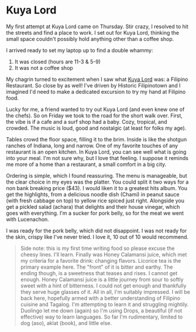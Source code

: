 # Kuya Lord

My first attempt at Kuya Lord came on Thursday. Stir crazy, I resolved to hit the streets and find a place to work. I set out for Kuya Lord, thinking the small space couldn't possibly hold anything other than a coffee shop.

I arrived ready to set my laptop up to find a double whammy:

1. It was closed (hours are 11-3 & 5-9)
2. It was not a coffee shop

My chagrin turned to excitement when I saw what [Kuya Lord](https://kuyalord.com/) was: a Filipino Restaurant. So close by as well! I've driven by Historic Filipinotown and I imagined I'd need to make a dedicated excursion to try my hand at Filipino food.

Lucky for me, a friend wanted to try out Kuya Lord (and even knew one of the chefs). So on Friday we took to the road for the short walk over. First, the vibe is if a cafe and a surf shop had a baby. Cozy, tropical, and crowded. The music is loud, good and nostalgic (at least for folks my age).

Tables crowd the floor space, filling it to the brim. Inside is like the shotgun ranches of Indiana, long and narrow. One of my favorite touches of any restaurant is an open kitchen. In Kuya Lord, you can see well what is going into your meal. I'm not sure why, but I love that feeling. I suppose it reminds me more of a home than a restaurant, a small comfort in a big city.

Ordering is simple, which I found reassuring. The menu is manageable, but the clear choice in my eyes was the platter. You could split it two ways for a non bank breaking price ($43). I would liken it to a greatest hits album. You get the highlights, from a delicious noodle dish (Chami) in peanut sauce (with fresh cabbage on top) to yellow rice spiced just right. Alongside you get a pickled salad (achara) that delights and their house vinegar, which goes with everything. I'm a sucker for pork belly, so for the meat we went with Lucenachon.

I was ready for the pork belly, which did not disappoint. I was not ready for the skin, crispy like I've never tried. I love it, 10 out of 10 would recommend.

> Side note: this is my first time writing food so please excuse the cheesy lines. I'll learn.
Finally was Honey Calamansi juice, which met my criteria for a favorite drink: changing flavors. Licorice tea is the primary example here. The "front" of it is bitter and earthy. The ending though, is a sweetness that teases and rises. I cannot get enough. Honey Calamansi juice is a little journey from sour to softly sweet with a hint of bitterness. I could not get enough and thankfully they serve huge glasses of it.
All in all, I'm suitably impressed. I will be back here, hopefully armed with a better understanding of Filipino cuisine and Tagalog. I'm attempting to learn it and struggling mightily. Duolingo let me down (again) so I'm using Drops, a beautiful (if not effective) way to learn languages. So far I'm rudimentary, limited to dog (aso), aklat (book), and little else.

